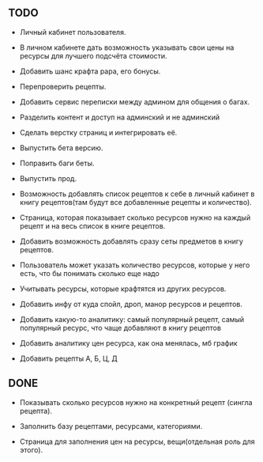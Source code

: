 ## TODO

- Личный кабинет пользователя.

- В личном кабинете дать возможность указывать свои цены на ресурсы для лучшего подсчёта стоимости.

- Добавить шанс крафта рара, его бонусы.

- Перепроверить рецепты.

- Добавить сервис переписки между админом для общения о багах.

- Разделить контент и доступ на админский и не админский

- Сделать верстку страниц и интегрировать её.

- Выпустить бета версию.

- Поправить баги беты.

- Выпустить прод.

- Возможность добавлять список рецептов к себе в личный кабинет в книгу рецептов(там будут все добавленные рецепты и
  количество).

- Страница, которая показывает сколько ресурсов нужно на каждый рецепт и на весь список в книге рецептов.

- Добавить возможность добавлять сразу сеты предметов в книгу рецептов.

- Пользователь может указать количество ресурсов, которые у него есть, что бы понимать сколько еще надо

- Учитывать ресурсы, которые крафтятся из других ресурсов.

- Добавить инфу от куда спойл, дроп, манор ресурсов и рецептов.

- Добавить какую-то аналитику: самый популярный рецепт, самый популярный ресурс, что чаще добавляют в книгу рецептов

- Добавить аналитику цен ресурса, как она менялась, мб график

- Добавить рецепты А, Б, Ц, Д

## DONE

- Показывать сколько ресурсов нужно на конкретный рецепт (сингла рецепта).

- Заполнить базу рецептами, ресурсами, категориями.

- Страница для заполнения цен на ресурсы, вещи(отдельная роль для этого).

